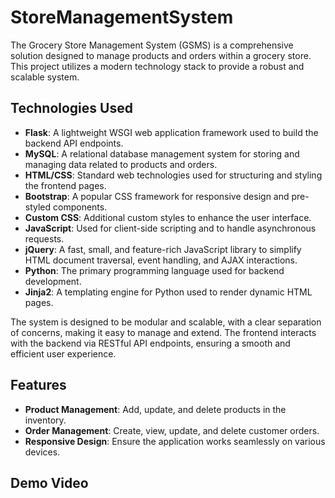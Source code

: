# StoreManagementSystem

The Grocery Store Management System (GSMS) is a comprehensive solution designed to manage products and orders within a grocery store. This project utilizes a modern technology stack to provide a robust and scalable system.

## Technologies Used

- **Flask**: A lightweight WSGI web application framework used to build the backend API endpoints.
- **MySQL**: A relational database management system for storing and managing data related to products and orders.
- **HTML/CSS**: Standard web technologies used for structuring and styling the frontend pages.
- **Bootstrap**: A popular CSS framework for responsive design and pre-styled components.
- **Custom CSS**: Additional custom styles to enhance the user interface.
- **JavaScript**: Used for client-side scripting and to handle asynchronous requests.
- **jQuery**: A fast, small, and feature-rich JavaScript library to simplify HTML document traversal, event handling, and AJAX interactions.
- **Python**: The primary programming language used for backend development.
- **Jinja2**: A templating engine for Python used to render dynamic HTML pages.

The system is designed to be modular and scalable, with a clear separation of concerns, making it easy to manage and extend. The frontend interacts with the backend via RESTful API endpoints, ensuring a smooth and efficient user experience.

## Features

- **Product Management**: Add, update, and delete products in the inventory.
- **Order Management**: Create, view, update, and delete customer orders.
- **Responsive Design**: Ensure the application works seamlessly on various devices.

## Demo Video


